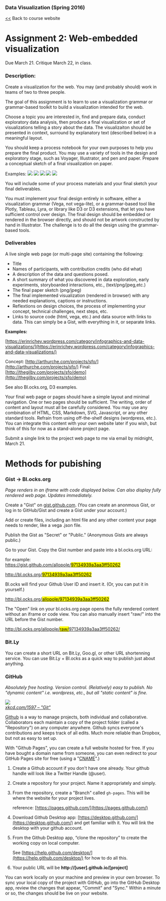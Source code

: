 ### Data Visualization (Spring 2016)[<<](http://datavis-sp16.github.io/) Back to course website
# Assignment 2: Web-embedded visualization  
Due March 21. Critique March 22, in class.### Description: 
Create a visualization for the web.  You may (and probably should) work in teams of two to three people.

The goal of this assignment is to learn to use a visualization grammar or grammar-based toolkit to build a visualization intended for the web.  

Choose a topic you are interested in, find and prepare data, conduct exploratory data analysis, then produce a final visualization or set of visualizations telling a story about the data.  The visualizaiton should be presented in context, surround by explanatory text (described below) in a meaningful layout.

You should keep a process notebook for your own purposes to help you prepare the final product. You may use a variety of tools in the design and exploratory stage, such as Voyager, Illustrator, and pen and paper. Prepare a conceptual sketch of a final visualization on paper. 

Examples: 
![](http://master.benjaminwiederkehr.com/content/01-journal/029-visualization-interaction-concepts/sketch_balance_aligned.png)
![](http://vizthinker.com/wp-content/uploads/2014/05/Sketch2.jpg)
![](http://198e4.com/aau/wnm661/img/6.jpg)
![](http://tonyhschu.ca/img/thesis-2.jpg)
![](https://erinrichey.files.wordpress.com/2012/11/img_0719.jpg?w=600&h=450)

You will include some of your process materials and your final sketch your final deliverables.

You must implement your final design entirely in software, either a visualization grammar (Vega, not vega-lite), or a grammar-based tool like Plotly, Tableau, Lyra, or library like D3 or D3 extensions, that let you have sufficient control over design.  The final design should be embedded or rendered in the browser directly, and should not be artwork constructed by hand in Illustrator.  The challenge is to do all the design using the grammar-based tools.### Deliverables

A live single web page (or multi-page site) containing the following:

* Title  
* Names of participants, with contribution credits (who did what)  
* A description of the data and questions posed.  
* A short summary of what you discovered in data exploration, early experiments, storyboarded interactions, etc., (text/png/jpeg,etc.)  
* The final paper sketch (png/jpeg)  
* The final implemented visualization (rendered in browser) with any needed explanations, captions or instructions.  
* Reflextions on design choices, the process of implementing your concept, technical challenges, next steps, etc.
* Links to source code (html, vega, etc.) and data source with links to data.  This can simply be a Gist, with everything in it, or separate links.**Examples:**  

[https://erinrichey.wordpress.com/category/infographics-and-data-visualizations/](https://erinrichey.wordpress.com/category/infographics-and-data-visualizations/)

Concept: [http://arthurche.com/projects/sfo/](http://arthurche.com/projects/sfo/)
Final: [http://thegilby.com/projects/sfo/demo](http://thegilby.com/projects/sfo/demo)

See also Bl.ocks.org, D3 examples.

Your final web page or pages should have a simple layout and minimal navigation. One or two pages should be sufficient. The writing, order of content and layout must all be carefully considered. You may use any combination of HTML, CSS, Markdown, SVG, Javascript, or any other standard tools. Refrain from using off-the-shelf designs (wordpress, etc.). You can integrate this content with your own website later if you wish, but think of this for now as a stand-alone project page.

Submit a single link to the project web page to me via email by midnight, March 21.
# Methods for pubishing### Gist &rarr; Bl.ocks.org
*Page renders in an iframe with code displayed below.  Can also display fully rendered web page. Updates immediately.*

Create a "Gist" on [gist.github.com](gist.github.com).  (You can create an anonmous Gist, or log in to GitHub/Gist and create a Gist under your account.)

Add or create files, including an html file and any other content your page needs to render, like a vega .json file.

Publish the Gist as "Secret" or "Public." (Anonymous Gists are always public.)

Go to your Gist. Copy the Gist number and paste into a bl.ocks.org URL:

for example:  
[https://gist.github.com/allopole/<mark>97134939a3aa3ff50262</mark>](https://gist.github.com/allopole/97134939a3aa3ff50262)

[http://bl.ocks.org/<mark>97134939a3aa3ff50262</mark>](http://bl.ocks.org/97134939a3aa3ff50262)

Bl.ocks will find your Github User ID and insert it. (Or, you can put it in yourself.)

[http://bl.ocks.org/<mark>allopole/97134939a3aa3ff50262</mark>](http://bl.ocks.org/allopole/97134939a3aa3ff50262)

The "Open" link on your bl.ocks.org page opens the fully rendered content without an iframe or code view.  You can also manually insert "raw/" into the URL before the Gist number.

[http://bl.ocks.org/allopole/<mark>raw/</mark>97134939a3aa3ff50262/](http://bl.ocks.org/allopole/raw/97134939a3aa3ff50262/)

### Bit.Ly

You can create a short URL on Bit.Ly, Goo.gl, or other URL shortenning service.  You can use Bit.Ly + Bl.ocks as a quick way to publish just about anything.

### GitHub
*Absolutely free hosting. Version control.  (Relatively) easy to publish.  No "dynamic content" i.e. wordpress, etc., but all "static content" is fine.*


![](http://imgs.xkcd.com/comics/git.png)  
*[xkcd.com/1597 – "Git"](http://xkcd.com/1597/)*

[Github](https://github.com) is a way to manage projects, both individual and collaborative. Collaborators each maintain a copy of the project folder (called a "Repository") on any computer anywhere.  Github syncs everyone's contributions and keeps track of all edits.  Much more reliable than Dropbox, but not as easy to set up.

With "Github Pages", you can create a full website hosted for free.  If you have bought a domain name from someone, you can even redirect to your GitHub Pages site for free (using a "[CNAME](https://help.github.com/articles/setting-up-your-pages-site-repository/)".)

1. Create a Github account if you don't have one already.  Your github handle will look like a Twitter Handle (@user).

2. Create a repository for your project.  Name it appropriately and simply.

3. From the repository, create a "Branch" called ```gh-pages```.  This will be where the website for your project lives.

	reference: [https://pages.github.com/](https://pages.github.com/)

4. Download Github Desktop app: [https://desktop.github.com/](https://desktop.github.com/) and get familiar with it. You will link the desktop with your github account.

5. From the Github Desktop app, “clone the repository” to create the working copy on local computer.

	See [https://help.github.com/desktop/](https://help.github.com/desktop/) for how to do all this.

6. Your public URL will be **http://[user].github.io/[project]**

You can work locally on your machine and preview in your own browser.  To sync your local copy of the project with GitHub, go into the GitHub Desktop app, review the changes that appear, "Commit" and "Sync."  Within a minute or so, the changes should be live on your website.


